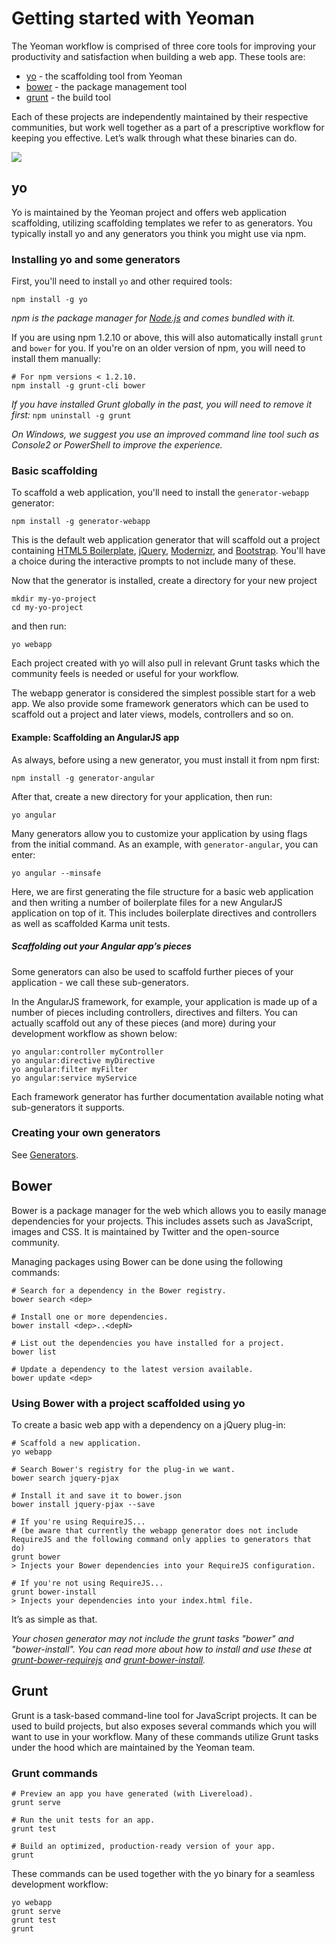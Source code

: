 # Getting started with Yeoman

The Yeoman workflow is comprised of three core tools for improving your productivity and satisfaction when building a web app. These tools are:

* [yo](https://github.com/yeoman/yo) - the scaffolding tool from Yeoman
* [bower](http://bower.io) - the package management tool
* [grunt](http://gruntjs.com) - the build tool

Each of these projects are independently maintained by their respective communities, but work well together as a part of a prescriptive workflow for keeping you effective. Let’s walk through what these binaries can do.

<p class="toolset">
  <img class="full" src="https://raw.github.com/yeoman/yeoman.io/gh-pages/media/workflow.jpg">
</p>

## yo 

Yo is maintained by the Yeoman project and offers web application scaffolding, utilizing scaffolding templates we refer to as generators. You typically install yo and any generators you think you might use via npm.

### Installing yo and some generators

First, you'll need to install `yo` and other required tools:

```
npm install -g yo
```

*npm is the package manager for [Node.js](http://nodejs.org/) and comes bundled with it.*

If you are using npm 1.2.10 or above, this will also automatically install `grunt` and `bower` for you. If you're on an older version of npm, you will need to install them manually:

```
# For npm versions < 1.2.10.
npm install -g grunt-cli bower
```

*If you have installed Grunt globally in the past, you will need to remove it first:* `npm uninstall -g grunt`

*On Windows, we suggest you use an improved command line tool such as Console2 or PowerShell to improve the experience.*


### Basic scaffolding

To scaffold a web application, you'll need to install the `generator-webapp` generator:

```
npm install -g generator-webapp
```

This is the default web application generator that will scaffold out a project containing [HTML5 Boilerplate](http://html5boilerplate.com), [jQuery](http://jquery.com), [Modernizr](http://modernizr.com), and [Bootstrap](http://twbs.github.io/bootstrap). You'll have a choice during the interactive prompts to not include many of these.

Now that the generator is installed, create a directory for your new project 
```
mkdir my-yo-project
cd my-yo-project
```

and then run:

```
yo webapp
```

Each project created with yo will also pull in relevant Grunt tasks which the community feels is needed or useful for your workflow.

The webapp generator is considered the simplest possible start for a web app. We also provide some framework generators which can be used to scaffold out a project and later views, models, controllers and so on. 


#### Example: Scaffolding an AngularJS app

As always, before using a new generator, you must install it from npm first:

```
npm install -g generator-angular
```

After that, create a new directory for your application, then run:

```
yo angular
```

Many generators allow you to customize your application by using flags from the initial command. As an example, with `generator-angular`, you can enter:

```
yo angular --minsafe
```

Here, we are first generating the file structure for a basic web application and then writing a number of boilerplate files for a new AngularJS application on top of it. This includes boilerplate directives and controllers as well as scaffolded Karma unit tests.


##### Scaffolding out your Angular app’s pieces

Some generators can also be used to scaffold further pieces of your application - we call these sub-generators.

In the AngularJS framework, for example, your application is made up of a number of pieces including controllers, directives and filters. You can actually scaffold out any of these pieces (and more) during your development workflow as shown below:

```
yo angular:controller myController
yo angular:directive myDirective
yo angular:filter myFilter
yo angular:service myService
```

Each framework generator has further documentation available noting what sub-generators it supports.

### Creating your own generators

See [Generators](https://github.com/yeoman/yeoman/wiki/Generators).


## Bower

Bower is a package manager for the web which allows you to easily manage dependencies for your projects. This includes assets such as JavaScript, images and CSS. It is maintained by Twitter and the open-source community.

Managing packages using Bower can be done using the following commands:

```
# Search for a dependency in the Bower registry.
bower search <dep>

# Install one or more dependencies.
bower install <dep>..<depN>

# List out the dependencies you have installed for a project.
bower list

# Update a dependency to the latest version available.
bower update <dep>
```

### Using Bower with a project scaffolded using yo

To create a basic web app with a dependency on a jQuery plug-in:

```
# Scaffold a new application.
yo webapp

# Search Bower's registry for the plug-in we want.
bower search jquery-pjax

# Install it and save it to bower.json
bower install jquery-pjax --save

# If you're using RequireJS...
# (be aware that currently the webapp generator does not include RequireJS and the following command only applies to generators that do)
grunt bower
> Injects your Bower dependencies into your RequireJS configuration.

# If you're not using RequireJS...
grunt bower-install
> Injects your dependencies into your index.html file.
```

It’s as simple as that.

*Your chosen generator may not include the grunt tasks "bower" and "bower-install". You can read more about how to install and use these at [grunt-bower-requirejs](https://github.com/yeoman/grunt-bower-requirejs) and [grunt-bower-install](https://github.com/stephenplusplus/grunt-bower-install).*


## Grunt

Grunt is a task-based command-line tool for JavaScript projects. It can be used to build projects, but also exposes several commands which you will want to use in your workflow. Many of these commands utilize Grunt tasks under the hood which are maintained by the Yeoman team.

### Grunt commands

```
# Preview an app you have generated (with Livereload).
grunt serve

# Run the unit tests for an app.
grunt test

# Build an optimized, production-ready version of your app.
grunt
```

These commands can be used together with the yo binary for a seamless development workflow:

```
yo webapp
grunt serve
grunt test
grunt
```